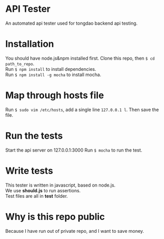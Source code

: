 # API Tester
An automated api tester used for tongdao backend api testing.  

# Installation
You should have node.js&npm installed first.
Clone this repo, then `$ cd path_to_repo`.  
Run `$ npm install` to install dependencies.  
Run `$ npm install -g mocha` to install mocha.

# Map through hosts file
Run `$ sudo vim /etc/hosts`, add a single line `127.0.0.1 l`. Then save the file.  

# Run the tests
Start the api server on 127.0.0.1:3000
Run `$ mocha` to run the test.

# Write tests
This tester is written in javascript, based on node.js.  
We use **should.js** to run assertions.  
Test files are all in **test** folder.

# Why is this repo public
Because I have run out of private repo, and I want to save money.

